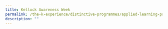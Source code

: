 ```yaml
---
title: Kellock Awareness Week
permalink: /the-k-experience/distinctive-programmes/applied-learning-programme-alp/kellock-awareness-week/
description: ""
---
```


